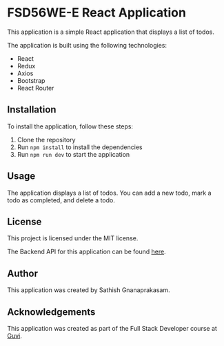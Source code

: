 # FSD56WE-E React Application

This application is a simple React application that displays a list of todos.

The application is built using the following technologies:

- React
- Redux
- Axios
- Bootstrap
- React Router

## Installation

To install the application, follow these steps:

1. Clone the repository
2. Run `npm install` to install the dependencies
3. Run `npm run dev` to start the application

## Usage

The application displays a list of todos. You can add a new todo, mark a todo as completed, and delete a todo.

## License

This project is licensed under the MIT license.

The Backend API for this application can be found [here](https://fsd56we-e.onrender.com/api/v1).

## Author

This application was created by Sathish Gnanaprakasam.

## Acknowledgements

This application was created as part of the Full Stack Developer course at [Guvi](https://www.guvi.in/).
